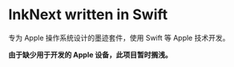 # InkNext written in Swift
专为 Apple 操作系统设计的墨迹套件，使用 Swift 等 Apple 技术开发。

**由于缺少用于开发的 Apple 设备，此项目暂时搁浅。**
